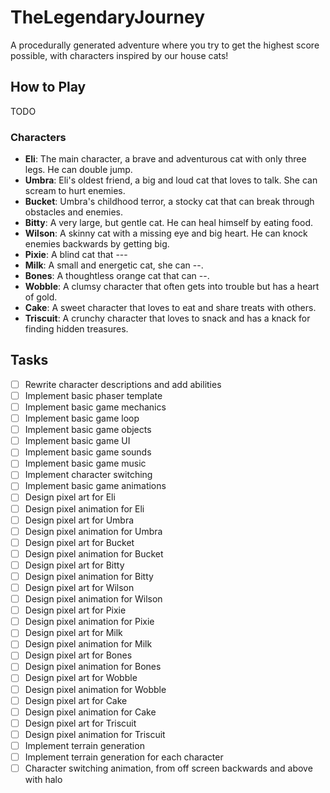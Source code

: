 # TheLegendaryJourney
A procedurally generated adventure where you try to get the highest score possible, with characters inspired by our house cats!

## How to Play

TODO

### Characters

- **Eli**: The main character, a brave and adventurous cat with only three legs. He can double jump.
- **Umbra**: Eli's oldest friend, a big and loud cat that loves to talk. She can scream to hurt enemies.
- **Bucket**: Umbra's childhood terror, a stocky cat that can break through obstacles and enemies.
- **Bitty**: A very large, but gentle cat. He can heal himself by eating food.
- **Wilson**: A skinny cat with a missing eye and big heart. He can knock enemies backwards by getting big.
- **Pixie**: A blind cat that ---
- **Milk**: A small and energetic cat, she can --.
- **Bones**: A thoughtless orange cat that can --.
- **Wobble**: A clumsy character that often gets into trouble but has a heart of gold.
- **Cake**: A sweet character that loves to eat and share treats with others.
- **Triscuit**: A crunchy character that loves to snack and has a knack for finding hidden treasures.

## Tasks

- [ ] Rewrite character descriptions and add abilities
- [ ] Implement basic phaser template
- [ ] Implement basic game mechanics
- [ ] Implement basic game loop
- [ ] Implement basic game objects
- [ ] Implement basic game UI
- [ ] Implement basic game sounds
- [ ] Implement basic game music
- [ ] Implement character switching
- [ ] Implement basic game animations
- [ ] Design pixel art for Eli
- [ ] Design pixel animation for Eli
- [ ] Design pixel art for Umbra
- [ ] Design pixel animation for Umbra
- [ ] Design pixel art for Bucket
- [ ] Design pixel animation for Bucket
- [ ] Design pixel art for Bitty
- [ ] Design pixel animation for Bitty
- [ ] Design pixel art for Wilson
- [ ] Design pixel animation for Wilson
- [ ] Design pixel art for Pixie
- [ ] Design pixel animation for Pixie
- [ ] Design pixel art for Milk
- [ ] Design pixel animation for Milk
- [ ] Design pixel art for Bones
- [ ] Design pixel animation for Bones
- [ ] Design pixel art for Wobble
- [ ] Design pixel animation for Wobble
- [ ] Design pixel art for Cake
- [ ] Design pixel animation for Cake
- [ ] Design pixel art for Triscuit
- [ ] Design pixel animation for Triscuit
- [ ] Implement terrain generation
- [ ] Implement terrain generation for each character
- [ ] Character switching animation, from off screen backwards and above with halo